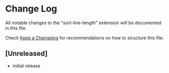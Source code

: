 # Change Log

All notable changes to the "sort-line-length" extension will be documented in this file.

Check [Keep a Changelog](http://keepachangelog.com/) for recommendations on how to structure this file.

## [Unreleased]

- Initial release